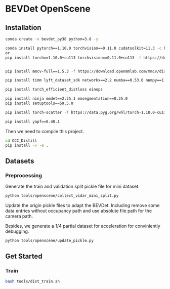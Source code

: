 # BEVDet OpenScene
## Installation
```bash
conda create -n bevdet_py38 python=3.8 -y

conda install pytorch==1.10.0 torchvision==0.11.0 cudatoolkit=11.3 -c https://mirrors.sustech.edu.cn/anaconda/cloud/pytorch/linux-64/
or
pip install torch==1.10.0+cu113 torchvision==0.11.0+cu113 -f https://download.pytorch.org/whl/cu113/torch_stable.html


pip install mmcv-full==1.5.3 -f https://download.openmmlab.com/mmcv/dist/cu113/torch1.10.0/index.html -i https://pypi.tuna.tsinghua.edu.cn/simple

pip install timm lyft_dataset_sdk networkx==2.2 numba==0.53.0 numpy==1.23.4 nuscenes-devkit plyfile scikit-image tensorboard trimesh==2.35.39 -i https://pypi.tuna.tsinghua.edu.cn/simple

pip install torch_efficient_distloss einops

pip install ninja mmdet==2.25.1 mmsegmentation==0.25.0 
pip install setuptools==59.5.0

pip install torch-scatter -f https://data.pyg.org/whl/torch-1.10.0-cu113.html

pip install yapf==0.40.1
```
Then we need to compile this project.
```bash
cd OCC_Distill
pip install -v -e .
```

## Datasets
### Preprocessing
Generate the train and validation split pickle file for mini dataset.
```bash
python tools/openscene/collect_vidar_mini_split.py
```
Update the origin pickle files to adapt the BEVDet. Including remove some data entries without occupancy path and use absolute file path for the camera path.

Besides, we generate a 1/4 partial dataset for acceleration for conviniently debugging.
```bash
python tools/openscene/update_pickle.py
```

## Get Started
### Train
```bash
bash tools/dist_train.sh 
```